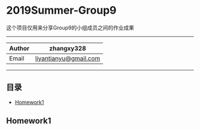# 2019Summer-Group9

这个项目仅用来分享Group9的小组成员之间的作业成果
***
|Author|zhangxy328|
|---|---|
|Email|liyantianyu@gmail.com|
***
## 目录
* [Homework1](##Homework1)

## Homework1
